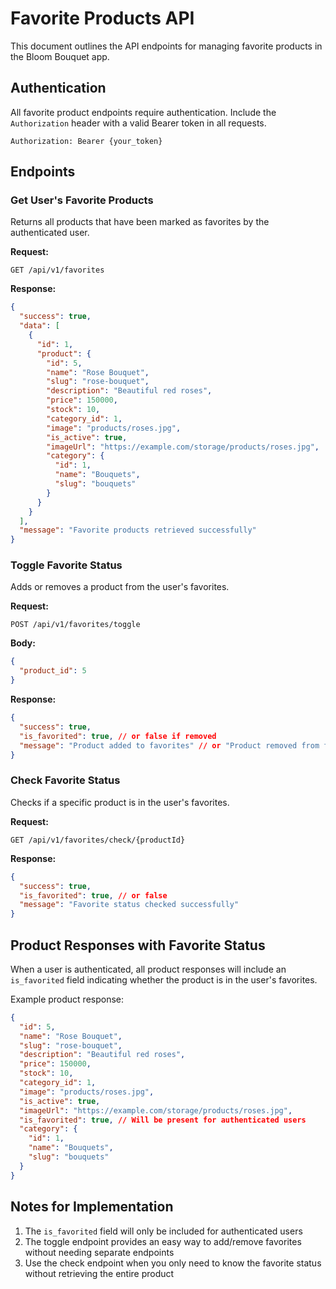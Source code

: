 # Favorite Products API

This document outlines the API endpoints for managing favorite products in the Bloom Bouquet app.

## Authentication

All favorite product endpoints require authentication. Include the `Authorization` header with a valid Bearer token in all requests.

```
Authorization: Bearer {your_token}
```

## Endpoints

### Get User's Favorite Products

Returns all products that have been marked as favorites by the authenticated user.

**Request:**
```
GET /api/v1/favorites
```

**Response:**
```json
{
  "success": true,
  "data": [
    {
      "id": 1,
      "product": {
        "id": 5,
        "name": "Rose Bouquet",
        "slug": "rose-bouquet",
        "description": "Beautiful red roses",
        "price": 150000,
        "stock": 10,
        "category_id": 1,
        "image": "products/roses.jpg",
        "is_active": true,
        "imageUrl": "https://example.com/storage/products/roses.jpg",
        "category": {
          "id": 1,
          "name": "Bouquets",
          "slug": "bouquets"
        }
      }
    }
  ],
  "message": "Favorite products retrieved successfully"
}
```

### Toggle Favorite Status

Adds or removes a product from the user's favorites.

**Request:**
```
POST /api/v1/favorites/toggle
```

**Body:**
```json
{
  "product_id": 5
}
```

**Response:**
```json
{
  "success": true,
  "is_favorited": true, // or false if removed
  "message": "Product added to favorites" // or "Product removed from favorites"
}
```

### Check Favorite Status

Checks if a specific product is in the user's favorites.

**Request:**
```
GET /api/v1/favorites/check/{productId}
```

**Response:**
```json
{
  "success": true,
  "is_favorited": true, // or false
  "message": "Favorite status checked successfully"
}
```

## Product Responses with Favorite Status

When a user is authenticated, all product responses will include an `is_favorited` field indicating whether the product is in the user's favorites.

Example product response:

```json
{
  "id": 5,
  "name": "Rose Bouquet",
  "slug": "rose-bouquet",
  "description": "Beautiful red roses",
  "price": 150000,
  "stock": 10,
  "category_id": 1,
  "image": "products/roses.jpg",
  "is_active": true,
  "imageUrl": "https://example.com/storage/products/roses.jpg",
  "is_favorited": true, // Will be present for authenticated users
  "category": {
    "id": 1,
    "name": "Bouquets",
    "slug": "bouquets"
  }
}
```

## Notes for Implementation

1. The `is_favorited` field will only be included for authenticated users
2. The toggle endpoint provides an easy way to add/remove favorites without needing separate endpoints
3. Use the check endpoint when you only need to know the favorite status without retrieving the entire product 